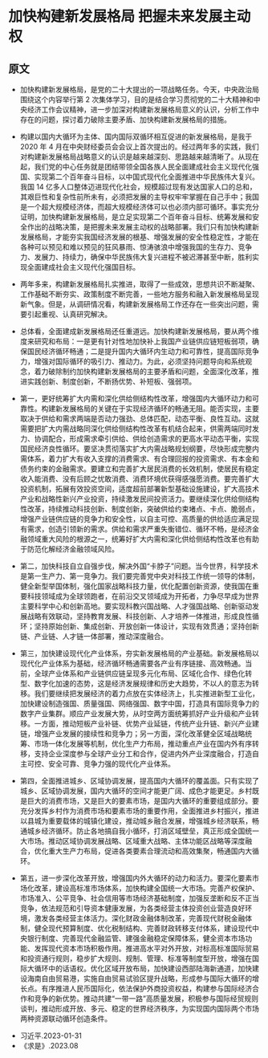 # 加快构建新发展格局 把握未来发展主动权

## 原文

- 加快构建新发展格局，是党的二十大提出的一项战略任务。今天，中央政治局围绕这个内容举行第 2 次集体学习，目的是结合学习贯彻党的二十大精神和中央经济工作会议精神，进一步加深对构建新发展格局意义的认识，分析工作中存在的问题，探讨着力破除主要矛盾、加快构建新发展格局的措施。

- 构建以国内大循环为主体、国内国际双循环相互促进的新发展格局，是我于 2020 年 4 月在中央财经委员会会议上首次提出的。经过两年多的实践，我们对构建新发展格局战略意义的认识是越来越深刻、思路越来越清晰了。从现在起，我们党的中心任务就是团结带领全国各族人民全面建成社会主义现代化强国、实现第二个百年奋斗目标，以中国式现代化全面推进中华民族伟大复兴。我国 14 亿多人口整体迈进现代化社会，规模超过现有发达国家人口的总和，其艰巨性和复杂性前所未有，必须把发展的主导权牢牢掌握在自己手中；我国是一个超大规模经济体，而超大规模经济体可以也必须内部可循环。事实充分证明，加快构建新发展格局，是立足实现第二个百年奋斗目标、统筹发展和安全作出的战略决策，是把握未来发展主动权的战略部署。我们只有加快构建新发展格局，才能夯实我国经济发展的根基、增强发展的安全性稳定性，才能在各种可以预见和难以预见的狂风暴雨、惊涛骇浪中增强我国的生存力、竞争力、发展力、持续力，确保中华民族伟大复兴进程不被迟滞甚至中断，胜利实现全面建成社会主义现代化强国目标。

- 两年多来，构建新发展格局扎实推进，取得了一些成效，思想共识不断凝聚、工作基础不断夯实、政策制度不断完善，一些地方服务和融入新发展格局呈现新气象。但是，从调研情况看，构建新发展格局工作还存在一些突出问题，需要引起重视、认真研究解决。

- 总体看，全面建成新发展格局还任重道远。加快构建新发展格局，要从两个维度来研究和布局：一是更有针对性地加快补上我国产业链供应链短板弱项，确保国民经济循环畅通；二是提升国内大循环内生动力和可靠性，提高国际竞争力，增强对国际循环的吸引力、推动力。为此，必须坚持问题导向和系统观念，着力破除制约加快构建新发展格局的主要矛盾和问题，全面深化改革，推进实践创新、制度创新，不断扬优势、补短板、强弱项。

- 第一，更好统筹扩大内需和深化供给侧结构性改革，增强国内大循环动力和可靠性。构建新发展格局的关键在于实现经济循环的畅通无阻。能否实现，主要取决于供给和需求两端是否动力强劲、总体匹配，动态平衡、良性互动。这就需要把扩大内需战略同深化供给侧结构性改革有机结合起来，供需两端同时发力、协调配合，形成需求牵引供给、供给创造需求的更高水平动态平衡，实现国民经济良性循环。要坚决贯彻落实扩大内需战略规划纲要，尽快形成完整内需体系，着力扩大有收入支撑的消费需求、有合理回报的投资需求、有本金和债务约束的金融需求。要建立和完善扩大居民消费的长效机制，使居民有稳定收入能消费、没有后顾之忧敢消费、消费环境优获得感强愿消费。要完善扩大投资机制，拓展有效投资空间，适度超前部署新型基础设施建设，扩大高技术产业和战略性新兴产业投资，持续激发民间投资活力。要继续深化供给侧结构性改革，持续推动科技创新、制度创新，突破供给约束堵点、卡点、脆弱点，增强产业链供应链的竞争力和安全性，以自主可控、高质量的供给适应满足现有需求，创造引领新的需求。供给和需求严重失衡错位、循环不畅，是经济金融领域重大风险的根源之一，统筹好扩大内需和深化供给侧结构性改革也有助于防范化解经济金融领域风险。

- 第二，加快科技自立自强步伐，解决外国“卡脖子”问题。当今世界，科学技术是第一生产力、第一竞争力。我们要完善党中央对科技工作统一领导的体制，健全新型举国体制，强化国家战略科技力量，优化配置创新资源，使我国在重要科技领域成为全球领跑者，在前沿交叉领域成为开拓者，力争尽早成为世界主要科学中心和创新高地。要实现科教兴国战略、人才强国战略、创新驱动发展战略有效联动，坚持教育发展、科技创新、人才培养一体推进，形成良性循环；坚持原始创新、集成创新、开放创新一体设计，实现有效贯通；坚持创新链、产业链、人才链一体部署，推动深度融合。

- 第三，加快建设现代化产业体系，夯实新发展格局的产业基础。新发展格局以现代化产业体系为基础，经济循环畅通需要各产业有序链接、高效畅通。当前，全球产业体系和产业链供应链呈现多元化布局、区域化合作、绿色化转型、数字化加速的态势，这是经济发展规律和历史大趋势，不以人的意志为转移。我们要继续把发展经济的着力点放在实体经济上，扎实推进新型工业化，加快建设制造强国、质量强国、网络强国、数字中国，打造具有国际竞争力的数字产业集群。顺应产业发展大势，从时空两方面统筹抓好产业升级和产业转移。一方面，推动短板产业补链、优势产业延链，传统产业升链、新兴产业建链，增强产业发展的接续性和竞争力；另一方面，深化改革健全区域战略统筹、市场一体化发展等机制，优化生产力布局，推动重点产业在国内外有序转移，支持企业深度参与全球产业分工和合作，促进内外产业深度融合，打造自主可控、安全可靠、竞争力强的现代化产业体系。

- 第四，全面推进城乡、区域协调发展，提高国内大循环的覆盖面。只有实现了城乡、区域协调发展，国内大循环的空间才能更广阔、成色才能更足。乡村既是巨大的消费市场，又是巨大的要素市场，是国内大循环的重要组成部分。要充分发挥乡村作为消费市场和要素市场的重要作用，全面推进乡村振兴，推进以县城为重要载体的城镇化建设，推动城乡融合发展，增强城乡经济联系，畅通城乡经济循环。防止各地搞自我小循环，打消区域壁垒，真正形成全国统一大市场。推动区域协调发展战略、区域重大战略、主体功能区战略等深度融合，优化重大生产力布局，促进各类要素合理流动和高效集聚，畅通国内大循环。

- 第五，进一步深化改革开放，增强国内外大循环的动力和活力。要深化要素市场化改革，建设高标准市场体系，加快构建全国统一大市场。完善产权保护、市场准入、公平竞争、社会信用等市场经济基础制度，加强反垄断和反不正当竞争，依法规范和引导资本健康发展，为各类经营主体投资创业营造良好环境，激发各类经营主体活力。深化财政金融体制改革，完善现代财税金融体制，健全现代预算制度、优化税制结构、完善财政转移支付体系，建设现代中央银行制度、完善现代金融监管、建强金融稳定保障体系，健全资本市场功能、发挥现代资本市场积极作用。推进高水平对外开放，对标高标准国际贸易和投资通行规则，稳步扩大规则、规制、管理、标准等制度型开放，增强在国际大循环中的话语权。优化区域开放布局，加快建设西部陆海新通道，加快建设海南自由贸易港，实施自由贸易试验区提升战略，形成参与国际大循环的增长点。有序推进人民币国际化，依法保护外商投资权益，构建参与国际经济合作和竞争的新优势。推动共建“一带一路”高质量发展，积极参与国际经贸规则谈判，推动形成开放、多元、稳定的世界经济秩序，为实现国内国际两个市场两种资源联动循环创造条件。

* 习近平.2023-01-31
* 《求是》.2023.08
